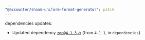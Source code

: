 ```yaml
---
"@accounter/shaam-uniform-format-generator": patch
---
```

dependencies updates:
  - Updated dependency [`zod@4.1.3` ↗︎](https://www.npmjs.com/package/zod/v/4.1.3) (from `4.1.1`, in `dependencies`)
